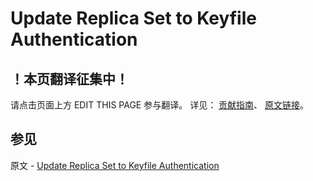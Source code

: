 # Update Replica Set to Keyfile Authentication

## ！本页翻译征集中！

请点击页面上方 EDIT THIS PAGE 参与翻译。
详见：
[贡献指南]( https://github.com/JinMuInfo/MongoDB-Manual-zh/blob/master/CONTRIBUTING.md )、
[原文链接](  https://docs.mongodb.com/manual/tutorial/enforce-keyfile-access-control-in-existing-replica-set/  )。

## 参见

原文 - [Update Replica Set to Keyfile Authentication]( https://docs.mongodb.com/manual/tutorial/enforce-keyfile-access-control-in-existing-replica-set/ )

